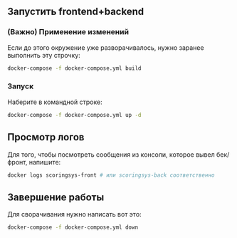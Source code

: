 ## Запустить frontend+backend 

### (Важно) Применение изменений
Если до этого окружение уже разворачивалось, нужно заранее выполнить эту строчку:
```sh
docker-compose -f docker-compose.yml build
```

### Запуск
Наберите в командной строке:
```sh
docker-compose -f docker-compose.yml up -d
```

## Просмотр логов
Для того, чтобы посмотреть сообщения из консоли, которое вывел бек/фронт, напишите:
```sh
docker logs scoringsys-front # или scoringsys-back соответственно
```

## Завершение работы
Для сворачивания нужно написать вот это:
```sh
docker-compose -f docker-compose.yml down
```
